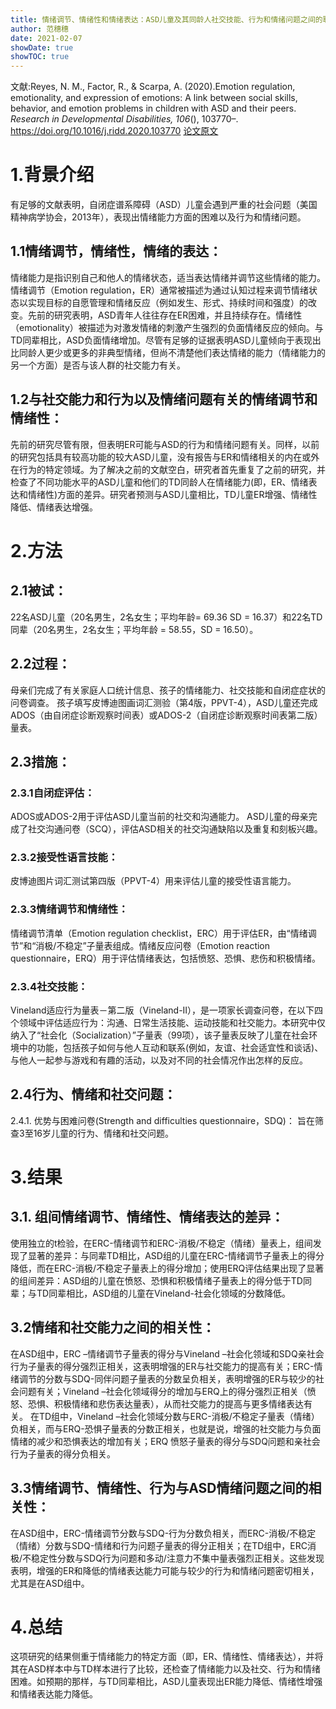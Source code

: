 ```yaml
---
title: 情绪调节、情绪性和情绪表达：ASD儿童及其同龄人社交技能、行为和情绪问题之间的联系
author: 范穗穗
date: 2021-02-07
showDate: true
showTOC: true
---
```

文献:Reyes, N. M., Factor, R., & Scarpa, A. (2020).Emotion regulation, emotionality, and expression of emotions: A link between social skills, behavior, and emotion problems in children with ASD and their peers. *Research in Developmental Disabilities, 106*(), 103770–. https://doi.org/10.1016/j.ridd.2020.103770
[论文原文](../Source_Files/2021-02-07-FSS1.pdf)
# 1.背景介绍
有足够的文献表明，自闭症谱系障碍（ASD）儿童会遇到严重的社会问题（美国精神病学协会，2013年），表现出情绪能力方面的困难以及行为和情绪问题。
## 1.1情绪调节，情绪性，情绪的表达：
情绪能力是指识别自己和他人的情绪状态，适当表达情绪并调节这些情绪的能力。情绪调节（Emotion regulation，ER）通常被描述为通过认知过程来调节情绪状态以实现目标的自愿管理和情绪反应（例如发生、形式、持续时间和强度）的改变。先前的研究表明，ASD青年人往往存在ER困难，并且持续存在。情绪性（emotionality）被描述为对激发情绪的刺激产生强烈的负面情绪反应的倾向。与TD同辈相比，ASD负面情绪增加。尽管有足够的证据表明ASD儿童倾向于表现出比同龄人更少或更多的非典型情绪，但尚不清楚他们表达情绪的能力（情绪能力的另一个方面）是否与该人群的社交能力有关。
## 1.2与社交能力和行为以及情绪问题有关的情绪调节和情绪性：
先前的研究尽管有限，但表明ER可能与ASD的行为和情绪问题有关。同样，以前的研究包括具有较高功能的较大ASD儿童，没有报告与ER和情绪相关的内在或外在行为的特定领域。为了解决之前的文献空白，研究者首先重复了之前的研究，并检查了不同功能水平的ASD儿童和他们的TD同龄人在情绪能力(即，ER、情绪表达和情绪性)方面的差异。研究者预测与ASD儿童相比，TD儿童ER增强、情绪性降低、情绪表达增强。
# 2.方法
## 2.1被试：
22名ASD儿童（20名男生，2名女生；平均年龄= 69.36 SD = 16.37）和22名TD同辈（20名男生，2名女生；平均年龄 = 58.55，SD = 16.50）。
## 2.2过程：
母亲们完成了有关家庭人口统计信息、孩子的情绪能力、社交技能和自闭症症状的问卷调查。 孩子填写皮博迪图画词汇测验（第4版，PPVT-4），ASD儿童还完成ADOS（由自闭症诊断观察时间表）或ADOS-2（自闭症诊断观察时间表第二版）量表。
## 2.3措施：
### 2.3.1自闭症评估：
ADOS或ADOS-2用于评估ASD儿童当前的社交和沟通能力。
ASD儿童的母亲完成了社交沟通问卷（SCQ），评估ASD相关的社交沟通缺陷以及重复和刻板兴趣。
### 2.3.2接受性语言技能：
皮博迪图片词汇测试第四版（PPVT-4）用来评估儿童的接受性语言能力。
### 2.3.3情绪调节和情绪性：
情绪调节清单（Emotion regulation checklist，ERC）用于评估ER，由“情绪调节”和“消极/不稳定”子量表组成。情绪反应问卷（Emotion reaction questionnaire，ERQ）用于评估情绪表达，包括愤怒、恐惧、悲伤和积极情绪。
### 2.3.4社交技能：
 Vineland适应行为量表－第二版（Vineland-II），是一项家长调查问卷，在以下四个领域中评估适应行为：沟通、日常生活技能、运动技能和社交能力。本研究中仅纳入了“社会化（Socialization）”子量表（99项），该子量表反映了儿童在社会环境中的功能，包括孩子如何与他人互动和联系(例如，友谊、社会适宜性和谈话)、与他人一起参与游戏和有趣的活动，以及对不同的社会情况作出怎样的反应。
## 2.4行为、情绪和社交问题：
2.4.1. 优势与困难问卷(Strength and difficulties questionnaire，SDQ)：
旨在筛查3至16岁儿童的行为、情绪和社交问题。
# 3.结果
## 3.1. 组间情绪调节、情绪性、情绪表达的差异：
使用独立的t检验，在ERC-情绪调节和ERC-消极/不稳定（情绪）量表上，组间发现了显著的差异：与同辈TD相比，ASD组的儿童在ERC-情绪调节子量表上的得分降低，而在ERC-消极/不稳定子量表上的得分增加；使用ERQ评估结果出现了显著的组间差异：ASD组的儿童在愤怒、恐惧和积极情绪子量表上的得分低于TD同辈；与TD同辈相比，ASD组的儿童在Vineland-社会化领域的分数降低。
## 3.2情绪和社交能力之间的相关性：
在ASD组中，ERC –情绪调节子量表的得分与Vineland –社会化领域和SDQ亲社会行为子量表的得分强烈正相关，这表明增强的ER与社交能力的提高有关；ERC-情绪调节的分数与SDQ-同伴问题子量表的分数呈负相关，表明增强的ER与较少的社会问题有关；Vineland –社会化领域得分的增加与ERQ上的得分强烈正相关（愤怒、恐惧、积极情绪和悲伤表达量表），从而社交能力的提高与更多情绪表达有关。
在TD组中，Vineland –社会化领域分数与ERC-消极/不稳定子量表（情绪）负相关，而与ERQ-恐惧子量表的分数正相关，也就是说，增强的社交能力与负面情绪的减少和恐惧表达的增加有关；ERQ 愤怒子量表的得分与SDQ问题和亲社会行为子量表的得分负相关。
## 3.3情绪调节、情绪性、行为与ASD情绪问题之间的相关性：
在ASD组中，ERC-情绪调节分数与SDQ-行为分数负相关，而ERC-消极/不稳定（情绪）分数与SDQ-情绪和行为问题子量表的得分正相关；在TD组中，ERC消极/不稳定性分数与SDQ行为问题和多动/注意力不集中量表强烈正相关。这些发现表明，增强的ER和降低的情绪表达能力可能与较少的行为和情绪问题密切相关，尤其是在ASD组中。
# 4.总结
这项研究的结果侧重于情绪能力的特定方面（即，ER、情绪性、情绪表达），并将其在ASD样本中与TD样本进行了比较，还检查了情绪能力以及社交、行为和情绪困难。如预期的那样，与TD同辈相比，ASD儿童表现出ER能力降低、情绪性增强和情绪表达能力降低。
